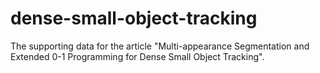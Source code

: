 # dense-small-object-tracking
The supporting data for the article "Multi-appearance Segmentation and Extended 0-1 Programming for Dense Small Object Tracking".
